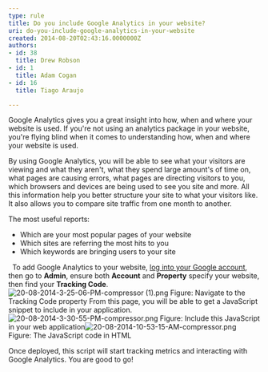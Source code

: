 ```yaml
---
type: rule
title: Do you include Google Analytics in your website?
uri: do-you-include-google-analytics-in-your-website
created: 2014-08-20T02:43:16.0000000Z
authors:
- id: 38
  title: Drew Robson
- id: 1
  title: Adam Cogan
- id: 16
  title: Tiago Araujo

---
```


 Google Analytics gives you a great insight into how, when and where your website is used. If you're not using an analytics package in your website, you're flying blind when it comes to understanding how, when and where your website is used.
 
By using Google Analytics, you will be able to see what your visitors are viewing and what they aren't, what they spend large amount's of time on, what pages are causing errors, what pages are directing visitors to you, which browsers and devices are being used to see you site and more. All this information help you better structure your site to what your visitors like. It also allows you to compare site traffic from one month to another.

The most useful reports:

- Which are your most popular pages of your website
- Which sites are referring the most hits to you
- Which keywords are bringing users to your site

  To add Google Analytics to your website, [log into your Google account](https&#58;//www.google.com/analytics), then go to **Admin**, ensure both **Account** and **Property** specify your website, then find your **Tracking Code**. ![20-08-2014-3-25-06-PM-compressor (1).png](/PublishingImages/20-08-2014-3-25-06-PM-compressor%20(1).png) Figure: Navigate to the Tracking Code property
From this page, you will be able to get a JavaScript snippet to include in your application.
![20-08-2014-3-30-55-PM-compressor.png](/PublishingImages/20-08-2014-3-30-55-PM-compressor.png) Figure: Include this JavaScript in your web application![20-08-2014-10-53-15-AM-compressor.png](/PublishingImages/20-08-2014-10-53-15-AM-compressor.png) Figure: The JavaScript code in HTML
 
Once deployed, this script will start tracking metrics and interacting with Google Analytics. You are good to go!

